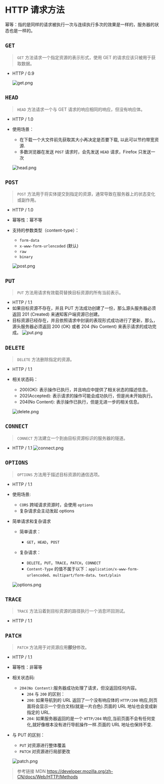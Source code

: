 # HTTP 请求方法

幂等：指的是同样的请求被执行一次与连续执行多次的效果是一样的，服务器的状态也是一样的。

## `GET`

> `GET` 方法请求一个指定资源的表示形式，使用 GET 的请求应该只被用于获取数据。

- HTTP / 0.9

  ![get.png](./get.png)

## `HEAD`

> `HEAD` 方法请求一个与 GET 请求的响应相同的响应，但没有响应体。

- HTTP / 1.0
- 使用场景：

  - 在下载一个大文件前先获取其大小再决定是否要下载, 以此可以节约带宽资源.
  - 多数浏览器在发送 `POST` 请求时，会先发送 `HEAD` 请求，Firefox 只发送一次

  ![head.png](./head.png)

## `POST`

> `POST` 方法用于将实体提交到指定的资源，通常导致在服务器上的状态变化或副作用。

- HTTP / 1.0
- 幂等性：幂不等
- 支持的参数类型（content-type）：

  - `form-data`
  - `x-www-form-urlencoded` (默认)
  - `raw`
  - `binary`

  ![post.png](./post.png)

## `PUT`

> `PUT` 方法用请求有效载荷替换目标资源的所有当前表示。

- HTTP / 1.1
- 如果目标资源不存在，并且 PUT 方法成功创建了一份，那么源头服务器必须返回 201 (Created) 来通知客户端资源已创建。
- 目标资源已经存在，并且依照请求中封装的表现形式成功进行了更新，那么，源头服务器必须返回 200 (OK) 或者 204 (No Content) 来表示请求的成功完成。
  ![put.png](./put.png)

## `DELETE`

> `DELETE` 方法删除指定的资源。

- HTTP / 1.1
- 相关状态码：

  - 200(OK): 表示操作已执行，并且响应中提供了相关状态的描述信息。
  - 202(Accepted): 表示请求的操作可能会成功执行，但是尚未开始执行。
  - 204(No Content): 表示操作已执行，但是无进一步的相关信息。

  ![delete.png](./delete.png)

## `CONNECT`

> `CONNECT` 方法建立一个到由目标资源标识的服务器的隧道。

- HTTP / 1.1
  ![connect.png](./connect.png)

## `OPTIONS`

> `OPTIONS` 方法用于描述目标资源的通信选项。

- HTTP / 1.1
- 使用场景:
  - `CORS` 跨域请求资源时，会使用 `options`
  - 复杂请求会主动发起 options
- 简单请求和复杂请求

  - 简单请求：
    - `GET`，`HEAD`，`POST`
  - 复杂请求：

    - `DELETE`，`PUT`，`TRACE`，`PATCH`，`CONNECT`
    - `Content-Type` 的值不属于以下：`application/x-www-form-urlencoded`、`multipart/form-data`、`text/plain`

  ![options.png](./options.png)

## `TRACE`

> `TRACE` 方法沿着到目标资源的路径执行一个消息环回测试。

- HTTP / 1.1

## `PATCH`

> `PATCH` 方法用于对资源应用**部分**修改。

- HTTP / 1.1
- 幂等性：非幂等
- 相关状态码:
  - `204(No Content)`:服务器成功处理了请求，但没返回任何内容。
    - `204` 与 `200` 的区别：
    - `200`: 如果导航到的 URL 返回了一个没有响应体的 `HTTP/200` 响应,则页面将会显示一个空白文档(就是一片白色).页面的 URL 地址也会变成新指定的 URL.
    - `204`: 如果服务器返回的是一个 `HTTP/204` 响应,当前页面不会有任何变化,就好像根本没有进行导航操作一样.页面的 URL 地址也保持不变.
- 与 PUT 的区别：

  - `PUT` 对资源进行整体覆盖
  - `PATCH` 对资源进行局部更改

  ![patch.png](./patch.png)

> 参考链接 MDN
> https://developer.mozilla.org/zh-CN/docs/Web/HTTP/Methods
